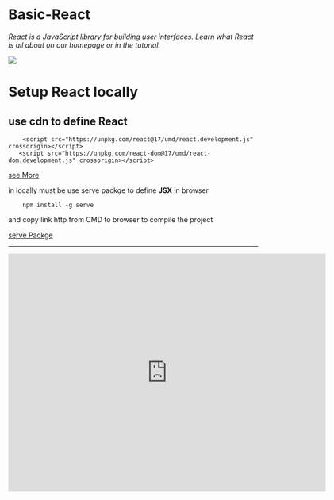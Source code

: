 # Basic-React

_React is a JavaScript library for building user interfaces. Learn what React is all about on our homepage or in the tutorial._

![](https://imgr.search.brave.com/LeIaKsogaRdhDgXO86ozuhuRAbsm5l-7tlKaqmaKFGM/fit/1200/1080/ce/1/aHR0cHM6Ly93d3cu/ZmlsZXBpY2tlci5p/by9hcGkvZmlsZS9m/R1dqdHlRdEc0SkU3/VVhnYVBBTg)

# Setup React locally

## use cdn to define React

        <script src="https://unpkg.com/react@17/umd/react.development.js" crossorigin></script>
       <script src="https://unpkg.com/react-dom@17/umd/react-dom.development.js" crossorigin></script>

[see More](https://reactjs.org/docs/add-react-to-a-website.html)

in locally must be use serve packge to define <b>JSX</b> in browser

        npm install -g serve

and copy link http from CMD to browser to compile the project

[serve Packge](https://www.npmjs.com/package/serve)

---

<iframe
    width="640"
    height="480"
    src="https://www.youtube.com/watch?v=O4W9LUtWWbw&list=PL1FWK-sgJ9el-axKTMU_1l5PEyv7tn-wk&index=4"
    frameborder="0"
    allow="autoplay; encrypted-media"
    allowfullscreen
>
</iframe>